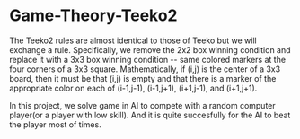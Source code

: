 # Game-Theory-Teeko2
The Teeko2 rules are almost identical to those of Teeko but we will exchange a rule. Specifically, we remove the 2x2 box winning condition and replace it with a 3x3 box winning condition -- same colored markers at the four corners of a 3x3 square. Mathematically, if (i,j) is the center of a 3x3 board, then it must be that (i,j) is empty and that there is a marker of the appropriate color on each of (i-1,j-1), (i-1,j+1), (i+1,j-1), and (i+1,j+1). 

In this project, we solve game in AI to compete with a random computer player(or a player with low skill). And it is quite succesfully for the AI to beat the player most of times.
